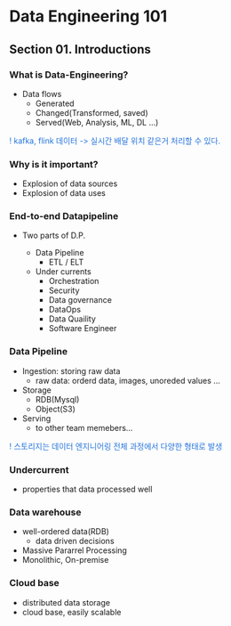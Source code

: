 # Data Engineering 101

## Section 01. Introductions

### What is Data-Engineering?

- Data flows
  - Generated
  - Changed(Transformed, saved)
  - Served(Web, Analysis, ML, DL ...)

<p style="color:#2373dc">! kafka, flink 데이터 -> 실시간 배달 위치 같은거 처리할 수 있다.</p>

### Why is it important?

- Explosion of data sources
- Explosion of data uses

### End-to-end Datapipeline

- Two parts of D.P.

  - Data Pipeline
    - ETL / ELT
  - Under currents
    - Orchestration
    - Security
    - Data governance
    - DataOps
    - Data Quaility
    - Software Engineer

### Data Pipeline

- Ingestion: storing raw data
  - raw data: orderd data, images, unoreded values ...
- Storage
  - RDB(Mysql)
  - Object(S3)
- Serving
  - to other team memebers...

<p style="color:#2373dc">! 스토리지는 데이터 엔지니어링 전체 과정에서 다양한 형태로 발생</p>

### Undercurrent

- properties that data processed well

### Data warehouse

- well-ordered data(RDB)
  - data driven decisions
- Massive Pararrel Processing
- Monolithic, On-premise

### Cloud base

- distributed data storage
- cloud base, easily scalable
